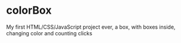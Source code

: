 # colorBox
My first HTML/CSS/JavaScript project ever, a box, with boxes inside, changing color and counting clicks
